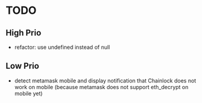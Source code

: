 # TODO

## High Prio
- refactor: use undefined instead of null

## Low Prio
- detect metamask mobile and display notification that Chainlock does not work on mobile (because metamask does not support eth_decrypt on mobile yet)
